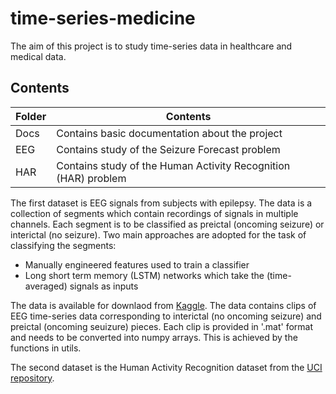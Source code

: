 # time-series-medicine

The aim of this project is to study time-series data in healthcare and medical data. 

## Contents

Folder | Contents
------ | --------
Docs   | Contains basic documentation about the project  
EEG    | Contains study of the Seizure Forecast problem                        
HAR    | Contains study of the Human Activity Recognition (HAR) problem 

The first dataset is EEG signals from subjects with epilepsy. The data is a collection of segments which contain recordings of signals in multiple channels. Each segment is to be classified as preictal (oncoming seizure) or interictal (no seizure). Two main approaches are adopted for the task of classifying the segments:

* Manually engineered features used to train a classifier
* Long short term memory (LSTM) networks which take the (time-averaged) signals as inputs  

The data is available for downlaod from [Kaggle](https://www.kaggle.com/c/seizure-prediction/data). The data contains
clips of EEG time-series data corresponding to interictal (no oncoming seizure) and preictal (oncoming seuizure) pieces. 
Each clip is provided in '.mat' format and needs to be converted into numpy arrays. This is achieved by the functions in 
utils.    

The second dataset is the Human Activity Recognition dataset from the [UCI repository](https://archive.ics.uci.edu/ml/datasets/human+activity+recognition+using+smartphones). 



